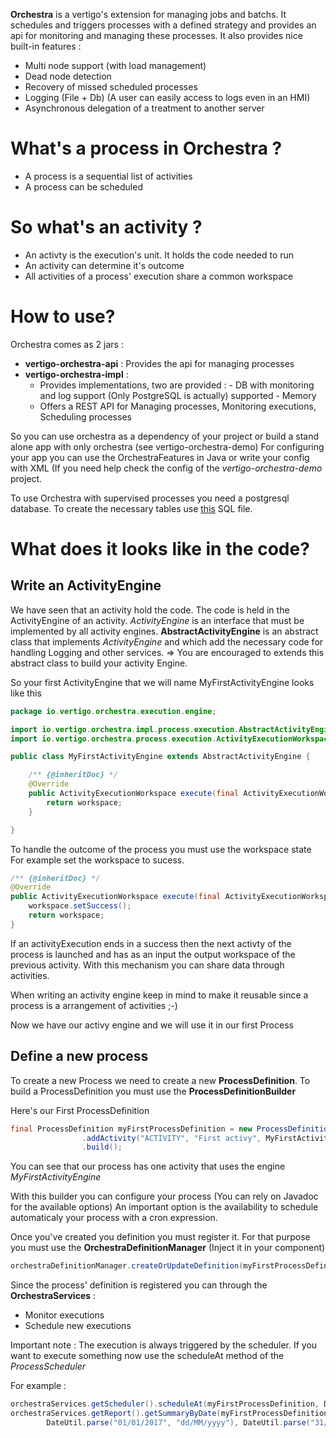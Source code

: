 **Orchestra** is a vertigo's extension for managing jobs and batchs.
It schedules and triggers processes with a defined strategy and provides an api for monitoring and managing these processes.
It also provides nice built-in features :
- Multi node support (with load management)
- Dead node detection
- Recovery of missed scheduled processes
- Logging (File + Db) (A user can easily access to logs even in an HMI)
- Asynchronous delegation of a treatment to another server

# What's a process in Orchestra ?
- A process is a sequential list of activities
- A process can be scheduled

# So what's an activity ?
- An activty is the execution's unit. It holds the code needed to run
- An activity can determine it's outcome
- All activities of a process' execution share a common workspace 

# How to use?
Orchestra comes as 2 jars : 
- **vertigo-orchestra-api** : Provides the api for managing processes
- **vertigo-orchestra-impl** : 
	- Provides implementations, two are provided :
	       - DB with monitoring and log support (Only PostgreSQL is actually) supported 
	       - Memory
	- Offers a REST API for  Managing processes, Monitoring executions, Scheduling processes

So you can use orchestra as a dependency of your project or build a stand alone app with only orchestra (see vertigo-orchestra-demo)
For configuring your app you can use the OrchestraFeatures in Java or write your config with XML (If you need help check the config of the *vertigo-orchestra-demo* project.

To use Orchestra with supervised processes you need a postgresql database. To create the necessary tables use [this](vertigo-orchestra-impl/src/main/database/scripts/install/orchestra_create_init.sql) SQL file.

# What does it looks like in the code?

## Write an ActivityEngine
We have seen that an activity hold the code. The code is held in the ActivityEngine of an activity.
*ActivityEngine* is an interface that must be implemented by all activity engines.
**AbstractActivityEngine** is an abstract class that implements *ActivityEngine* and which add the necessary code for handling Logging and other services. 
=> You are encouraged to extends this abstract class to build your activity Engine.

So your first ActivityEngine that we will name MyFirstActivityEngine looks like this 
```java
package io.vertigo.orchestra.execution.engine;

import io.vertigo.orchestra.impl.process.execution.AbstractActivityEngine;
import io.vertigo.orchestra.process.execution.ActivityExecutionWorkspace;

public class MyFirstActivityEngine extends AbstractActivityEngine {

	/** {@inheritDoc} */
	@Override
	public ActivityExecutionWorkspace execute(final ActivityExecutionWorkspace workspace) {
		return workspace;
	}

}
```

To handle the outcome of the process you must use the workspace state
For example set the workspace to sucess.

```java
/** {@inheritDoc} */
@Override
public ActivityExecutionWorkspace execute(final ActivityExecutionWorkspace workspace) {
 	workspace.setSuccess();
	return workspace;
}
```
If an activityExecution ends in a success then the next activty of the process is launched and has as an input the output workspace of the previous activity. With this mechanism you can share data through activities.

When writing an activity engine keep in mind to make it reusable since a process is a arrangement of activities ;-)

Now we have our activy engine and we will use it in our first Process

## Define a new process
To create a new Process we need to create a new **ProcessDefinition**.
To build a ProcessDefinition you must use the **ProcessDefinitionBuilder**

Here's our First ProcessDefinition

```java
final ProcessDefinition myFirstProcessDefinition = new ProcessDefinitionBuilder("MY_FIRST_ONE", "My first process")
				.addActivity("ACTIVITY", "First activy", MyFirstActivityEngine.class)
				.build();
```
You can see that our process has one activity that uses the engine *MyFirstActivityEngine*

With this builder you can configure your process (You can rely on Javadoc for the available options)
An important option is the availability to schedule automaticaly your process with a cron expression.

Once you've created you definition you must register it. For that purpose you must use the **OrchestraDefinitionManager** (Inject it in your component)

```java
orchestraDefinitionManager.createOrUpdateDefinition(myFirstProcessDefinition);
```

Since the process' definition is registered you can through the **OrchestraServices** :
- Monitor executions
- Schedule new executions
 
Important note : The execution is always triggered by the scheduler. If you want to execute something now use the scheduleAt method of the *ProcessScheduler*

For example :
```java
orchestraServices.getScheduler().scheduleAt(myFirstProcessDefinition, DateUtil.newDateTime(), Collections.emptyMap());
orchestraServices.getReport().getSummaryByDate(myFirstProcessDefinition, 
		DateUtil.parse("01/01/2017", "dd/MM/yyyy"), DateUtil.parse("31/12/2017", "dd/MM/yyyy"));
```

